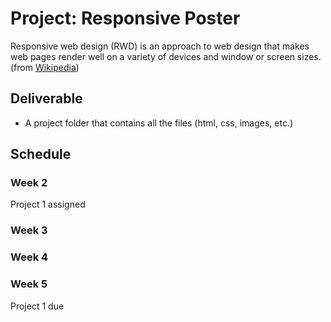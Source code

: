 # Project: Responsive Poster

Responsive web design (RWD) is an approach to web design that makes web pages render well on a variety of devices and window or screen sizes. (from [Wikipedia](https://en.wikipedia.org/wiki/Responsive_web_design))

## Deliverable
- A project folder that contains all the files (html, css, images, etc.)

## Schedule

### Week 2
Project 1 assigned

### Week 3


### Week 4


### Week 5
Project 1 due
